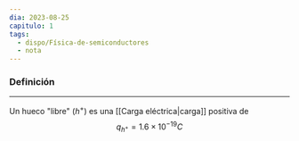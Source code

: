 ```yaml
---
dia: 2023-08-25
capitulo: 1
tags:
  - dispo/Física-de-semiconductores
  - nota
---
```

### Definición
---
Un hueco "libre" ($h^+$) es una [[Carga eléctrica|carga]] positiva de $$ q_{h^+} = 1.6 \times 10 ^{-19} C $$
